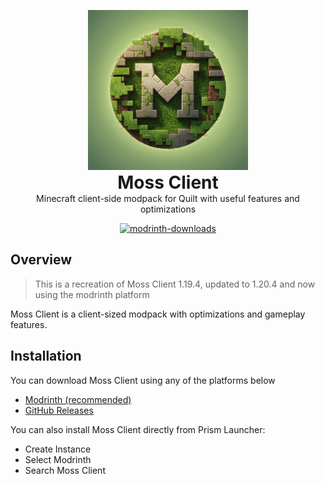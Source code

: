 <p align="center" style="display: block;margin-left: auto;margin-right: auto;margin-bottom: 0;">
    <img src="assets/moss256x256.png" alt="Moss Client Logo"/>
</p>

<h1 align="center" style="margin-top: 0;margin-bottom: 0">Moss Client</h1>
<p align="center" style="margin-top: 0;">Minecraft client-side modpack for Quilt with useful features and optimizations</p>

<p align="center">
    <a href="https://modrinth.com/mod/moss-client">
        <img src="https://img.shields.io/modrinth/dt/7FzUwEV3?logo=Modrinth" alt="modrinth-downloads">
    </a>
</p>

## Overview
> This is a recreation of Moss Client 1.19.4, updated to 1.20.4 and now using the modrinth platform

Moss Client is a client-sized modpack with optimizations and gameplay features.

## Installation
You can download Moss Client using any of the platforms below

- [Modrinth (recommended)](https://modrinth.com/project/moss-client)
- [GitHub Releases](https://github.com/Lucaslah/MossClient/releases)

You can also install Moss Client directly from Prism Launcher:
- Create Instance
- Select Modrinth
- Search Moss Client


